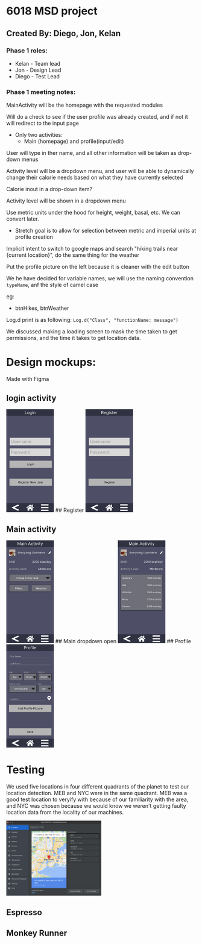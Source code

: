 # 6018 MSD project
## Created By: Diego, Jon, Kelan 

### Phase 1 roles:
* Kelan - Team lead
* Jon - Design Lead
* Diego - Test Lead

### Phase 1 meeting notes:
MainActivity will be the homepage with the requested modules 

Will do a check to see if the user profile was already created, and if not it will redirect to the input page

* Only two activities:
	*  Main (homepage) and profile(input/edit)

User will type in ther name, and all other information will be taken as drop-down menus

Activity level will be a dropdown menu, and user will be able to dynamically change their calorie needs based on what they have currently selected

Calorie inout in a drop-down item?

Activity level will be shown in a dropdown menu

Use metric units under the hood for height, weight, basal, etc. We can convert later.

* Stretch goal is to allow for selection between metric and imperial units at profile creation

Implicit intent to switch to google maps and search "hiking trails near {current location}", do the same thing for the weather

Put the profile picture on the left because it is cleaner with the edit button

We he have decided for variable names, we will use the naming convention `typeName`, anf the style of camel case

eg:

* btnHikes, btnWeather

Log.d print is as following: `Log.d("Class", "functionName: message")`

We discussed making a loading screen to mask the time taken to get permissions, and the time it takes to get location data.

# Design mockups:

Made with Figma

## login activity

<img src="./designFiles/Login.png" width="25%" height="25%">
## Register

<img src="./designFiles/Login-register.png" width="25%" height="25%"> 


## Main activity

<img src="./designFiles/MainActivity.png" width="25%" height="25%">
## Main dropdown open

<img src="./designFiles/MainActivity-dropdown--open.png" width="25%" height="25%">
## Profile

<img src="./designFiles/Profile.png" width="25%" height="25%">

# Testing

We used five locations in four different quadrants of the planet to test our location detection. MEB and NYC were in the same quadrant. MEB was a good test location to veryify with because of our familiarity with the area, and NYC was chosen because we would know we weren't getting faulty location data from the locality of our machines.

<img src="./src/testingLocation.png" width="50%" height="50%">

## Espresso

## Monkey Runner








